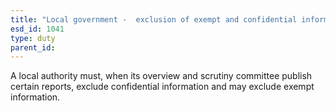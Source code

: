 ```yaml
---
title: "Local government -  exclusion of exempt and confidential information from published reports"
esd_id: 1041
type: duty
parent_id:  
---
```


A local authority must, when its overview and scrutiny committee publish certain reports, exclude confidential information and may exclude exempt information.

